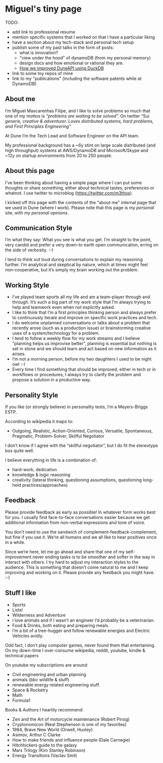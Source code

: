 # Miguel's tiny page

TODO:
- add link to professional resume
- mention specific systems that I worked on that I have a particular liking
- have a section about my tech-stack and personal tech setup
- publish some of my past talks in the form of posts:
  - what is innovation?
  - "view under the hood" of dynamoDB (from my personal memory)
  - design docs and how emotional or rational they are.
  - [How we improved DuneAPI using DuckDB](blogpost-improving-dune-API.md)
- link to some toy repos of mine
- link to my "publications" (including the software patents while at DynamoDB) 

## About me

I’m Miguel Mascarenhas Filipe, and I like to solve problems so much that one of my mottos is *“problems are waiting to be solved”.* On twitter “Sui *generis, creative & adventurer. Loves distributed systems, hard problems, and First Principles Engineering”*

At Dune I’m the Tech Lead and Software Engineer on the API team.

My professional background has a ~6y stint on large scale distributed (and high throughput) systems at AWS/DynamoDB and Microsoft/Skype and ~12y on startup environments from 20 to 250 people.

## About this page

I've been thinking about having a simple page where I can put some thoughts or share something, either about technical tastes, preferences or whatnot. I use twitter to microblog (https://twitter.com/m3thos).

I kicked off this page with the contents of the "about me" internal page that we used in Dune (where I work).
Please note that this page is my *personal* site, with *my personal opinions*. 

## Communication Style

I’m what they say: What you see is what you get. I’m straight to the point, very candid and prefer a very down-to earth open communication, erring on the side of verbosity. :-)

I tend to think out loud during conversations to explain my reasoning further. I’m analytical and skeptical by nature, which at times might feel non-cooperative, but it’s simply my brain working out the problem.

## Working Style

- I’ve played team sports all my life and am a team-player through and through. It’s such a big part of my work style that I’m always trying to help and teamwork even when not explicitly asked.
- I like to think that I’m a first principles thinking person and always prefer to continuously iterate and improve on specific work practices and tech.
- I do welcome unplanned conversations or talks about a problem that recently arose (such as a production issue) or brainstorming  creative uses of a system/technology for a problem.
- I tend to follow a weekly flow for my work streams and I believe “planning helps us improvise better”, planning is essential but nothing is set in stone and we should learn and act based on new information as it arises.
- I’m not a morning person, before my two daughters I used to be night owl :-)
- Every time I find something that should be improved, either in tech or in workflows or procedures, I always try to clarify the problem and propose a solution in a productive way.

## Personality Style

If you like (or strongly believe) in personality tests, I’m a Meyers-Briggs ESTP.

According to wikipedia it maps to:

- Outgoing, Realistic, Action-Oriented, Curious, Versatile, Spontaneous, Pragmatic, Problem-Solver, Skillful Negotiator

I don’t know if I agree with the “skillful negotiator”, but I do fit the stereotype box quite well.

I believe everything in life is a combination of:

- hard-work, dedication
- knowledge & logic reasoning
- creativity (lateral thinking, questioning assumptions, questioning long-held practices/approaches)

## Feedback

Please provide feedback as early as possible! In whatever form works best for you. I usually find face-to-face conversations easier because we get additional information from non-verbal expressions and tone of voice.

You don’t need to use the sandwich of complement-feedback-complement, but fine if you use it. We’re all humans and we all like to hear positives once in a while.

Since we’re here, let me go ahead and share that one of my self-improvement never ending tasks is to be smoother and softer in the way in interact with others. I try hard to adjust my interaction styles to the audience. This is something that doesn’t come natural to me and I keep improving and working on it. Please provide any feedback you might have. :-)

## Stuff I like

- Sports
- Lists!
- Wilderness and Adventure
- I love animals and if I wasn’t an engineer I’d probably be a veterinarian.
- Food & Drinks, both eating and preparing meals.
- I’m a bit of a tree-hugger and follow renewable energies and Electric Vehicles avidly.

Odd fact, I don’t play computer games, never found them that entertaining. On my down-time I over-consume wikipedia, reddit, youtube, kindle & technical papers

On youtube my subscriptions are around:

- Civil engineering and urban planning
- animals (bbc wildlife & stuff)
- renewable energy related engineering stuff.
- Space & Rocketry
- Math
- Formula1

Books & Authors I heartily recommend:

- Zen and the Art of motorcycle maintenance (Robert Pirsig)
- Cryptonomicon (Neal Stephenson is one of my favorites)
- 1984, Brave New World (Orwell, Huxley)
- Asimov, Arthur C Clarke
- How to make friends and influence people (Dale Carnegie)
- Hitchhickers guide to the galaxy
- Mars Trilogy (Kim Stanley Robinson)
- Energy Transitions (Vaclav Smil)
